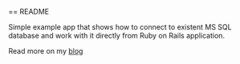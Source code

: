 == README

Simple example app that shows how to connect to existent MS SQL database and work with it directly from Ruby on Rails application.

Read more on my [blog](http://razvodovsky.ru/2015/01/12/working-with-ms-sql-db-from-ror-app.html)